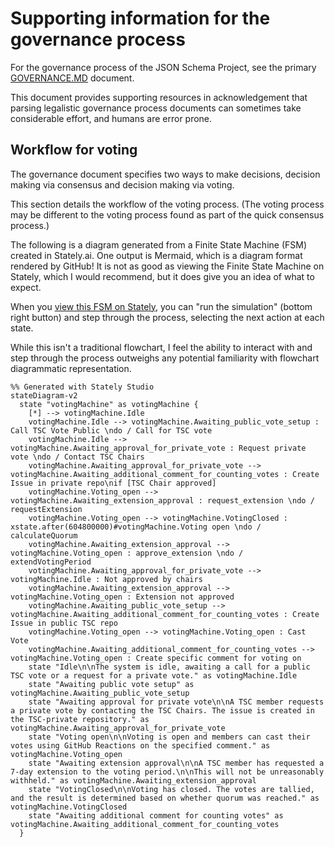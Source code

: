 # Supporting information for the governance process

For the governance process of the JSON Schema Project, see the primary [GOVERNANCE.MD](https://github.com/json-schema-org/community/blob/main/GOVERNANCE.md) document.

This document provides supporting resources in acknowledgement that parsing legalistic governance process documents can sometimes take considerable effort, and humans are error prone.

## Workflow for voting

The governance document specifies two ways to make decisions, decision making via consensus and decision making via voting.

This section details the workflow of the voting process.
(The voting process may be different to the voting process found as part of the quick consensus process.)

The following is a diagram generated from a Finite State Machine (FSM) created in Stately.ai.
One output is Mermaid, which is a diagram format rendered by GitHub!
It is not as good as viewing the Finite State Machine on Stately, which I would recommend, but it does give you an idea of what to expect.

When you [view this FSM on Stately](https://stately.ai/registry/editor/embed/c53f8d7e-78fa-420e-bec7-59b8ce2471dd?machineId=140d0a50-b21c-462e-99d5-f13231127cb2), you can "run the simulation" (bottom right button) and step through the process, selecting the next action at each state.

While this isn't a traditional flowchart, I feel the ability to interact with and step through the process outweighs any potential familiarity with flowchart diagrammatic representation.

```mermaid
%% Generated with Stately Studio
stateDiagram-v2
  state "votingMachine" as votingMachine {
    [*] --> votingMachine.Idle
    votingMachine.Idle --> votingMachine.Awaiting_public_vote_setup : Call TSC Vote Public \ndo / Call for TSC vote
    votingMachine.Idle --> votingMachine.Awaiting_approval_for_private_vote : Request private vote \ndo / Contact TSC Chairs
    votingMachine.Awaiting_approval_for_private_vote --> votingMachine.Awaiting_additional_comment_for_counting_votes : Create Issue in private repo\nif [TSC Chair approved]
    votingMachine.Voting_open --> votingMachine.Awaiting_extension_approval : request_extension \ndo / requestExtension
    votingMachine.Voting_open --> votingMachine.VotingClosed : xstate.after(604800000)#votingMachine.Voting open \ndo / calculateQuorum
    votingMachine.Awaiting_extension_approval --> votingMachine.Voting_open : approve_extension \ndo / extendVotingPeriod
    votingMachine.Awaiting_approval_for_private_vote --> votingMachine.Idle : Not approved by chairs
    votingMachine.Awaiting_extension_approval --> votingMachine.Voting_open : Extension not approved
    votingMachine.Awaiting_public_vote_setup --> votingMachine.Awaiting_additional_comment_for_counting_votes : Create Issue in public TSC repo
    votingMachine.Voting_open --> votingMachine.Voting_open : Cast Vote
    votingMachine.Awaiting_additional_comment_for_counting_votes --> votingMachine.Voting_open : Create specific comment for voting on
    state "Idle\n\nThe system is idle, awaiting a call for a public TSC vote or a request for a private vote." as votingMachine.Idle
    state "Awaiting public vote setup" as votingMachine.Awaiting_public_vote_setup
    state "Awaiting approval for private vote\n\nA TSC member requests a private vote by contacting the TSC Chairs. The issue is created in the TSC-private repository." as votingMachine.Awaiting_approval_for_private_vote
    state "Voting open\n\nVoting is open and members can cast their votes using GitHub Reactions on the specified comment." as votingMachine.Voting_open
    state "Awaiting extension approval\n\nA TSC member has requested a 7-day extension to the voting period.\n\nThis will not be unreasonably withheld." as votingMachine.Awaiting_extension_approval
    state "VotingClosed\n\nVoting has closed. The votes are tallied, and the result is determined based on whether quorum was reached." as votingMachine.VotingClosed
    state "Awaiting additional comment for counting votes" as votingMachine.Awaiting_additional_comment_for_counting_votes
  }
```
